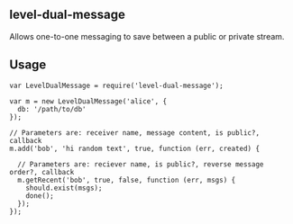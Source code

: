 ## level-dual-message

Allows one-to-one messaging to save between a public or private stream.

## Usage

    var LevelDualMessage = require('level-dual-message');

    var m = new LevelDualMessage('alice', {
      db: '/path/to/db'
    });

    // Parameters are: receiver name, message content, is public?, callback
    m.add('bob', 'hi random text', true, function (err, created) {

      // Parameters are: reciever name, is public?, reverse message order?, callback
      m.getRecent('bob', true, false, function (err, msgs) {
        should.exist(msgs);
        done();
      });
    });
